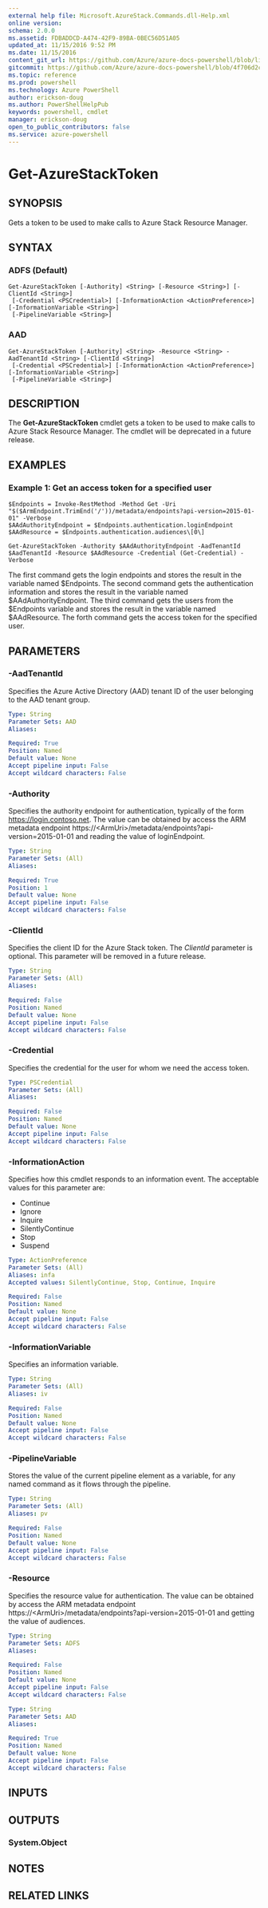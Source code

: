 ```yaml
---
external help file: Microsoft.AzureStack.Commands.dll-Help.xml
online version:
schema: 2.0.0
ms.assetid: FDBADDCD-A474-42F9-89BA-0BEC56D51A05
updated_at: 11/15/2016 9:52 PM
ms.date: 11/15/2016
content_git_url: https://github.com/Azure/azure-docs-powershell/blob/live/azureps-cmdlets-docs/ResourceManager/AzureRM.AzureStackAdmin/v1.2.6/Get-AzureStackToken.md
gitcommit: https://github.com/Azure/azure-docs-powershell/blob/4f706d2c1618dbb78e7ccf2f58b90336813a13f1/azureps-cmdlets-docs/ResourceManager/AzureRM.AzureStackAdmin/v1.2.6/Get-AzureStackToken.md
ms.topic: reference
ms.prod: powershell
ms.technology: Azure PowerShell
author: erickson-doug
ms.author: PowerShellHelpPub
keywords: powershell, cmdlet
manager: erickson-doug
open_to_public_contributors: false
ms.service: azure-powershell
---
```


# Get-AzureStackToken

## SYNOPSIS
Gets a token to be used to make calls to Azure Stack Resource Manager.

## SYNTAX

### ADFS (Default)
```
Get-AzureStackToken [-Authority] <String> [-Resource <String>] [-ClientId <String>]
 [-Credential <PSCredential>] [-InformationAction <ActionPreference>] [-InformationVariable <String>]
 [-PipelineVariable <String>]
```

### AAD
```
Get-AzureStackToken [-Authority] <String> -Resource <String> -AadTenantId <String> [-ClientId <String>]
 [-Credential <PSCredential>] [-InformationAction <ActionPreference>] [-InformationVariable <String>]
 [-PipelineVariable <String>]
```

## DESCRIPTION
The **Get-AzureStackToken** cmdlet gets a token to be used to make calls to Azure Stack Resource Manager.
The cmdlet will be deprecated in a future release.

## EXAMPLES

### Example 1: Get an access token for a specified user
```
$Endpoints = Invoke-RestMethod -Method Get -Uri "$($ArmEndpoint.TrimEnd('/'))/metadata/endpoints?api-version=2015-01-01" -Verbose
$AAdAuthorityEndpoint = $Endpoints.authentication.loginEndpoint
$AAdResource = $Endpoints.authentication.audiences\[0\]

Get-AzureStackToken -Authority $AAdAuthorityEndpoint -AadTenantId $AadTenantId -Resource $AAdResource -Credential (Get-Credential) -Verbose
```
The first command gets the login endpoints and stores the result in the variable named $Endpoints.
The second command gets the authentication information and stores the result in the variable named $AAdAuthorityEndpoint.
The third command gets the users from the $Endpoints variable and stores the result in the variable named $AAdResource.
The forth command gets the access token for the specified user.


## PARAMETERS

### -AadTenantId
Specifies the Azure Active Directory (AAD) tenant ID of the user belonging to the AAD tenant group.

```yaml
Type: String
Parameter Sets: AAD
Aliases:

Required: True
Position: Named
Default value: None
Accept pipeline input: False
Accept wildcard characters: False
```

### -Authority
Specifies the authority endpoint for authentication, typically of the form https://login.contoso.net.
The value can be obtained by access the ARM metadata endpoint https://\<ArmUri\>/metadata/endpoints?api-version=2015-01-01 and reading the value of loginEndpoint.

```yaml
Type: String
Parameter Sets: (All)
Aliases:

Required: True
Position: 1
Default value: None
Accept pipeline input: False
Accept wildcard characters: False
```

### -ClientId
Specifies the client ID for the Azure Stack token.
The *ClientId* parameter is optional.
This parameter will be removed in a future release.

```yaml
Type: String
Parameter Sets: (All)
Aliases:

Required: False
Position: Named
Default value: None
Accept pipeline input: False
Accept wildcard characters: False
```

### -Credential
Specifies the credential for the user for whom we need the access token.

```yaml
Type: PSCredential
Parameter Sets: (All)
Aliases:

Required: False
Position: Named
Default value: None
Accept pipeline input: False
Accept wildcard characters: False
```

### -InformationAction
Specifies how this cmdlet responds to an information event.
The acceptable values for this parameter are:
* Continue
* Ignore
* Inquire
* SilentlyContinue
* Stop
* Suspend

```yaml
Type: ActionPreference
Parameter Sets: (All)
Aliases: infa
Accepted values: SilentlyContinue, Stop, Continue, Inquire

Required: False
Position: Named
Default value: None
Accept pipeline input: False
Accept wildcard characters: False
```

### -InformationVariable
Specifies an information variable.

```yaml
Type: String
Parameter Sets: (All)
Aliases: iv

Required: False
Position: Named
Default value: None
Accept pipeline input: False
Accept wildcard characters: False
```

### -PipelineVariable
Stores the value of the current pipeline element as a variable, for any named command as it flows through the pipeline.

```yaml
Type: String
Parameter Sets: (All)
Aliases: pv

Required: False
Position: Named
Default value: None
Accept pipeline input: False
Accept wildcard characters: False
```

### -Resource
Specifies the resource value for authentication. The value can be obtained by access the ARM metadata endpoint https://\<ArmUri\>/metadata/endpoints?api-version=2015-01-01 and getting the value of audiences.

```yaml
Type: String
Parameter Sets: ADFS
Aliases:

Required: False
Position: Named
Default value: None
Accept pipeline input: False
Accept wildcard characters: False
```

```yaml
Type: String
Parameter Sets: AAD
Aliases:

Required: True
Position: Named
Default value: None
Accept pipeline input: False
Accept wildcard characters: False
```

## INPUTS

## OUTPUTS

### System.Object

## NOTES
## RELATED LINKS
